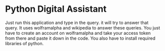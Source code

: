 # Python Digital Assistant
Just run this application and type in the query.
it will try to answer that query.
It uses wolframalpha and wikipedia to answer these queries.
You just have to create an account on wolframalpha and take your access token from there and paste it down in the code.
You also have to install required libraries of python.
